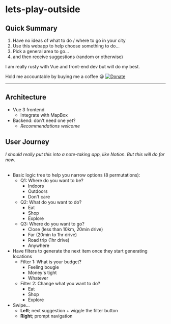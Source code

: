 # lets-play-outside

## Quick Summary
1. Have no ideas of what to do / where to go in your city
2. Use this webapp to help choose something to do...
3. Pick a general area to go...
4. and then receive suggestions (random or otherwise)

I am really rusty with Vue and front-end dev but will do my best.

Hold me accountable by buying me a coffee 😀 [![Donate](https://img.shields.io/badge/$-support-ff69b4.svg?style=flat)](https://paypal.me/bobjin)  

---

## Architecture
- Vue 3 frontend
  - Integrate with MapBox
- Backend: don't need one yet?
  - *Recommendations welcome*

## User Journey
*I should really put this into a note-taking app, like Notion. But this will do for now.*
<br><br>
- Basic logic tree to help you narrow options (8 permutations):
  - Q1: Where do you want to be?
    - Indoors
    - Outdoors
    - Don't care
  - Q2: What do you want to do?
      - Eat
    - Shop
    - Explore
  - Q3: Where do you want to go?
    - Close (less than 10km, 20min drive)
    - Far (20min to 1hr drive)
    - Road trip (1hr drive)
    - Anywhere
- Have filters to generate the next item once they start generating locations
  - Filter 1: What is your budget?
    - Feeling bougie
    - Money's tight
    - Whatever
  - Filter 2: Change what you want to do?
    - Eat
    - Shop
    - Explore
- Swipe...
  - **Left**; next suggestion + wiggle the filter button
  - **Right**; prompt navigation
